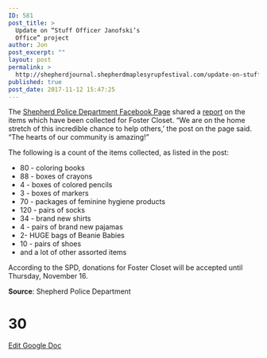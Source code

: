 ```yaml
---
ID: 581
post_title: >
  Update on “Stuff Officer Janofski’s
  Office” project
author: Jon
post_excerpt: ""
layout: post
permalink: >
  http://shepherdjournal.shepherdmaplesyrupfestival.com/update-on-stuff-officer-janofskis-office-project
published: true
post_date: 2017-11-12 15:47:25
---
```

The <a href="https://www.facebook.com/Shepherd-Police-Department-205632619455314/?hc_ref=ARRAER8vfiywyzUA5XePhCYwiYnwvUE6c3ljqA-ZYcBj5i0uBczxarz29UeRzsUTbmk&amp;fref=nf">Shepherd Police Department Facebook Page</a> shared a <a href="https://www.facebook.com/permalink.php?story_fbid=1725383534146874&amp;id=205632619455314">report</a> on the items which have been collected for Foster Closet. “We are on the home stretch of this incredible chance to help others,’ the post on the page said. “The hearts of our community is amazing!”

The following is a count of the items collected, as listed in the post:
<ul>
 	<li>80 - coloring books</li>
 	<li>88 - boxes of crayons</li>
 	<li>4 - boxes of colored pencils</li>
 	<li>3 - boxes of markers</li>
 	<li>70 - packages of feminine hygiene products</li>
 	<li>120 - pairs of socks</li>
 	<li>34 - brand new shirts</li>
 	<li>4 - pairs of brand new pajamas</li>
 	<li>2- HUGE bags of Beanie Babies</li>
 	<li>10 - pairs of shoes</li>
 	<li>and a lot of other assorted items</li>
</ul>
According to the SPD, donations for Foster Closet will be accepted until Thursday, November 16.

<b>Source</b>: Shepherd Police Department

# 30 #

<a href="https://docs.google.com/document/d/1XKtRQFhrmIyt2mwF9vUlg4yANNwNELPo5yuvCw0ggTE/edit?usp=sharing">Edit Google Doc</a>